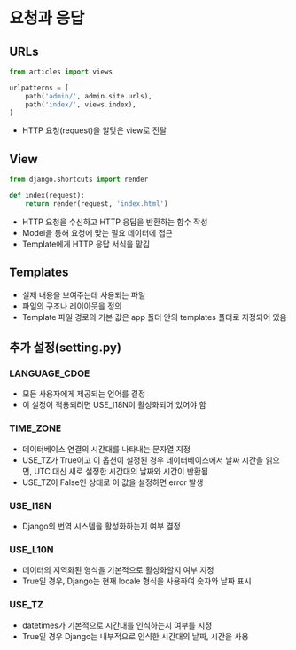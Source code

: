 # 요청과 응답

## URLs

```python
from articles import views

urlpatterns = [
    path('admin/', admin.site.urls),
    path('index/', views.index),
]
```

- HTTP 요청(request)을 알맞은 view로 전달



## View

```python
from django.shortcuts import render

def index(request):
    return render(request, 'index.html')
```

- HTTP 요청을 수신하고 HTTP 응답을 반환하는 함수 작성
- Model을 통해 요청에 맞는 필요 데이터에 접근
- Template에게 HTTP 응답 서식을 맡김



## Templates

- 실제 내용을 보여주는데 사용되는 파일
- 파일의 구조나 레이아웃을 정의
- Template 파일 경로의 기본 값은 app 폴더 안의 templates 폴더로 지정되어 있음



## 추가 설정(setting.py)

### LANGUAGE_CDOE

-  모든 사용자에게 제공되는 언어를 결정
- 이 설정이 적용되려면 USE_I18N이 활성화되어 있어야 함

### TIME_ZONE

- 데이터베이스 연결의 시간대를 나타내는 문자열 지정
- USE_TZ가 True이고 이 옵션이 설정된 경우 데이터베이스에서 날짜 시간을 읽으면, UTC 대신 새로 설정한 시간대의 날짜와 시간이 반환됨
- USE_TZ이 False인 상태로 이 값을 설정하면 error 발생

### USE_I18N

- Django의 번역 시스템을 활성화하는지 여부 결정

### USE_L10N

- 데이터의 지역화된 형식을 기본적으로 활성화할지 여부 지정
- True일 경우, Django는 현재 locale 형식을 사용하여 숫자와 날짜 표시

### USE_TZ

- datetimes가 기본적으로 시간대를 인식하는지 여부를 지정
- True일 경우 Django는 내부적으로 인식한 시간대의 날짜, 시간을 사용